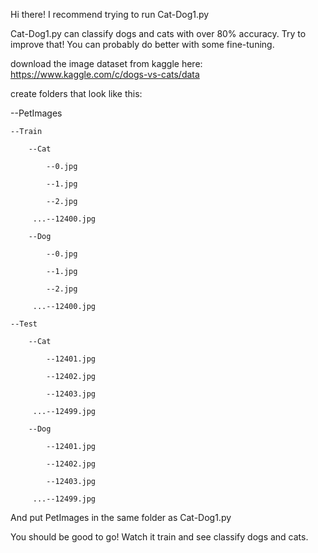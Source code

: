 Hi there! I recommend trying to run Cat-Dog1.py

Cat-Dog1.py can classify dogs and cats with over 80% accuracy. 
Try to improve that! You can probably do better with some fine-tuning.

download the image dataset from kaggle here:
https://www.kaggle.com/c/dogs-vs-cats/data

create folders that look like this:

--PetImages

    --Train

        --Cat

            --0.jpg

            --1.jpg

            --2.jpg

         ...--12400.jpg

        --Dog

            --0.jpg

            --1.jpg
            
            --2.jpg

         ...--12400.jpg

    --Test

        --Cat

            --12401.jpg

            --12402.jpg

            --12403.jpg

         ...--12499.jpg

        --Dog

            --12401.jpg

            --12402.jpg

            --12403.jpg

         ...--12499.jpg


And put PetImages in the same folder as Cat-Dog1.py

You should be good to go! Watch it train and see classify dogs and cats.